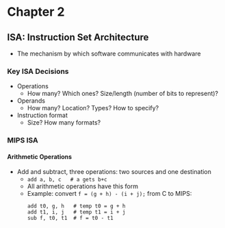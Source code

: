 # Chapter 2
## ISA: Instruction Set Architecture
* The mechanism by which software communicates with hardware
### Key ISA Decisions
* Operations
  * How many? Which ones? Size/length (number of bits to represent)?
* Operands
  * How many? Location? Types? How to specify?
* Instruction format
  * Size? How many formats?
### MIPS ISA
#### Arithmetic Operations
* Add and subtract, three operations: two sources and one destination
  * `add a, b, c   # a gets b+c`
  * All arithmetic operations have this form
  * Example: convert `f = (g + h) - (i + j);` from C to MIPS:
    ```
    add t0, g, h   # temp t0 = g + h
    add t1, i, j   # temp t1 = i + j
    sub f, t0, t1  # f = t0 - t1
    ```
